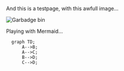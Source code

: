 And this is a testpage, with this awfull image...

![Garbadge bin](https://a.rgbimg.com/users/j/jo/johnnyberg/600/o8j4edO.jpg)

Playing with Mermaid...

```mermaid
  graph TD;
      A-->B;
      A-->C;
      B-->D;
      C-->D;
```
